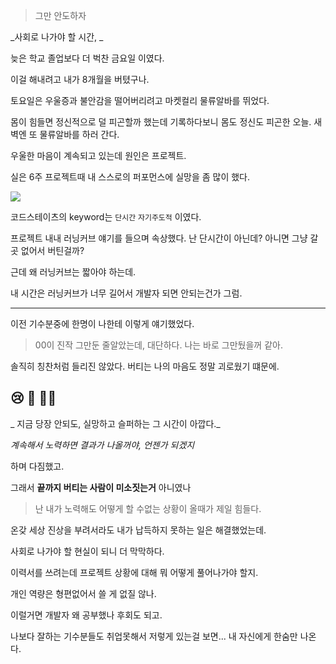 > 그만 안도하자

_사회로 나가야 할 시간, _

늦은 학교 졸업보다 더 벅찬 금요일 이였다.

이걸 해내려고 내가 8개월을 버텼구나.

토요일은 우울증과 불안감을 떨어버리려고 마켓컬리 물류알바를 뛰었다.

몸이 힘들면 정신적으로 덜 피곤할까 했는데
기록하다보니 몸도 정신도 피곤한 오늘.
새벽엔 또 물류알바를 하러 간다.

우울한 마음이 계속되고 있는데 원인은 프로젝트.

실은 6주 프로젝트때 내 스스로의 퍼포먼스에 실망을 좀 많이 했다.

![](https://velog.velcdn.com/images/ww3ysq/post/0bf69f84-a5ec-434f-9fc7-5cd0c046f087/image.png)

코드스테이츠의 keyword는
`단시간` `자기주도적` 이였다.

프로젝트 내내 러닝커브 얘기를 들으며 속상했다.
난 단시간이 아닌데?
아니면 그냥 갈 곳 없어서 버틴걸까?

근데 왜 러닝커브는 짧아야 하는데.

내 시간은 러닝커브가 너무 길어서 개발자 되면 안되는건가 그럼.

---

이전 기수분중에 한명이 나한테 이렇게 얘기했었다.

> 00이 진작 그만둔 줄알았는데, 대단하다. 나는 바로 그만뒀을꺼 같아.

솔직히 칭찬처럼 들리진 않았다.
버티는 나의 마음도 정말 괴로웠기 떄문에.

## 😢 🏃 🏃🏃

_ 지금 당장 안되도, 실망하고 슬퍼하는 그 시간이 아깝다._

_계속해서 노력하면 결과가 나올꺼야, 언젠가 되겠지_

하며 다짐했고.

그래서 **끝까지 버티는 사람이 미소짓는거** 아니였나

> 난 내가 노력해도 어떻게 할 수없는 상황이 올때가 제일 힘들다.

온갖 세상 진상을 부려서라도 내가 납득하지 못하는 일은 해결했었는데.

사회로 나가야 할 현실이 되니 더 막막하다.

이력서를 쓰려는데 프로젝트 상황에 대해 뭐 어떻게 풀어나가야 할지.

개인 역량은 형편없어서 쓸 게 없질 않나.

이럴거면 개발자 왜 공부했나 후회도 되고.

나보다 잘하는 기수분들도 취업못해서 저렇게 있는걸 보면... 내 자신에게 한숨만 나온다.
